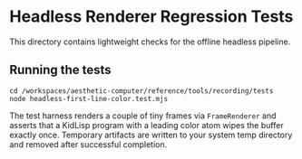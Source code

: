 # Headless Renderer Regression Tests

This directory contains lightweight checks for the offline headless pipeline.

## Running the tests

```fish
cd /workspaces/aesthetic-computer/reference/tools/recording/tests
node headless-first-line-color.test.mjs
```

The test harness renders a couple of tiny frames via `FrameRenderer` and asserts
that a KidLisp program with a leading color atom wipes the buffer exactly once.
Temporary artifacts are written to your system temp directory and removed after
successful completion.

